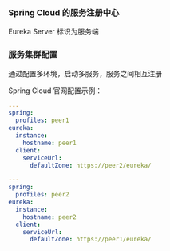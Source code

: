 ### Spring Cloud 的服务注册中心

Eureka Server 标识为服务端

### 服务集群配置
通过配置多环境，启动多服务，服务之间相互注册

Spring Cloud 官网配置示例：

```yaml
---
spring:
  profiles: peer1
eureka:
  instance:
    hostname: peer1
  client:
    serviceUrl:
      defaultZone: https://peer2/eureka/

---
spring:
  profiles: peer2
eureka:
  instance:
    hostname: peer2
  client:
    serviceUrl:
      defaultZone: https://peer1/eureka/
```